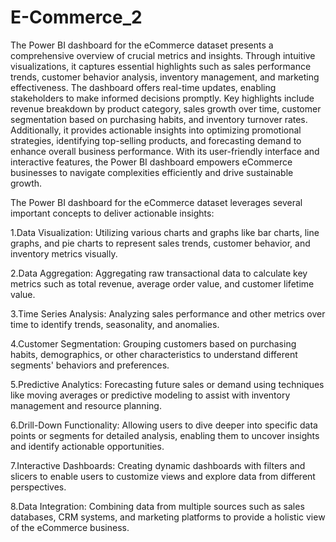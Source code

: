 # E-Commerce_2

The Power BI dashboard for the eCommerce dataset presents a comprehensive overview of crucial metrics and insights. Through intuitive visualizations, it captures essential highlights such as sales performance trends, customer behavior analysis, inventory management, and marketing effectiveness. The dashboard offers real-time updates, enabling stakeholders to make informed decisions promptly. Key highlights include revenue breakdown by product category, sales growth over time, customer segmentation based on purchasing habits, and inventory turnover rates. Additionally, it provides actionable insights into optimizing promotional strategies, identifying top-selling products, and forecasting demand to enhance overall business performance. With its user-friendly interface and interactive features, the Power BI dashboard empowers eCommerce businesses to navigate complexities efficiently and drive sustainable growth.


The Power BI dashboard for the eCommerce dataset leverages several important concepts to deliver actionable insights:

1.Data Visualization: Utilizing various charts and graphs like bar charts, line graphs, and pie charts to represent sales trends, customer behavior, and inventory metrics visually.

2.Data Aggregation: Aggregating raw transactional data to calculate key metrics such as total revenue, average order value, and customer lifetime value.

3.Time Series Analysis: Analyzing sales performance and other metrics over time to identify trends, seasonality, and anomalies.

4.Customer Segmentation: Grouping customers based on purchasing habits, demographics, or other characteristics to understand different segments' behaviors and preferences.

5.Predictive Analytics: Forecasting future sales or demand using techniques like moving averages or predictive modeling to assist with inventory management and resource planning.

6.Drill-Down Functionality: Allowing users to dive deeper into specific data points or segments for detailed analysis, enabling them to uncover insights and identify actionable opportunities.

7.Interactive Dashboards: Creating dynamic dashboards with filters and slicers to enable users to customize views and explore data from different perspectives.

8.Data Integration: Combining data from multiple sources such as sales databases, CRM systems, and marketing platforms to provide a holistic view of the eCommerce business.
